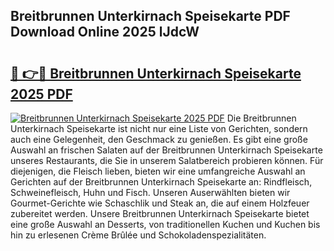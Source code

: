 ## Breitbrunnen Unterkirnach Speisekarte PDF Download Online 2025 lJdcW

# <h2><a href="http://gccld4n.nevu.top/?p=Breitbrunnen+Unterkirnach+Speisekarte">🔗 👉🔴 Breitbrunnen Unterkirnach Speisekarte 2025 PDF</a></h2>

[![Breitbrunnen Unterkirnach Speisekarte 2025 PDF](https://i.imgur.com/dBaPXMq.png)](http://gccld4n.nevu.top/?p=Breitbrunnen+Unterkirnach+Speisekarte)
Die Breitbrunnen Unterkirnach Speisekarte ist nicht nur eine Liste von Gerichten, sondern auch eine Gelegenheit, den Geschmack zu genießen. Es gibt eine große Auswahl an frischen Salaten auf der Breitbrunnen Unterkirnach Speisekarte unseres Restaurants, die Sie in unserem Salatbereich probieren können. Für diejenigen, die Fleisch lieben, bieten wir eine umfangreiche Auswahl an Gerichten auf der Breitbrunnen Unterkirnach Speisekarte an: Rindfleisch, Schweinefleisch, Huhn und Fisch. Unseren Auserwählten bieten wir Gourmet-Gerichte wie Schaschlik und Steak an, die auf einem Holzfeuer zubereitet werden. Unsere Breitbrunnen Unterkirnach Speisekarte bietet eine große Auswahl an Desserts, von traditionellen Kuchen und Kuchen bis hin zu erlesenen Crème Brûlée und Schokoladenspezialitäten.
